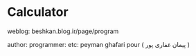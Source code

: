 Calculator
====

weblog:
  beshkan.blog.ir/page/program

author:
programmer:
etc:
  peyman ghafari pour ( پیمان غفاری پور )


